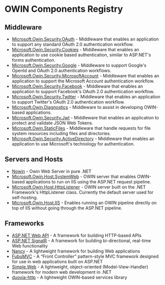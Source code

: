 # OWIN Components Registry

## Middleware
* [Microsoft.Owin.Security.OAuth](http://www.nuget.org/packages/Microsoft.Owin.Security.OAuth/) - Middleware that enables an application to support any standard OAuth 2.0 authentication workflow.
* [Microsoft.Owin.Security.Cookies](http://www.nuget.org/packages/Microsoft.Owin.Security.Cookies/) - Middleware that enables an application to use cookie based authentication, similar to ASP.NET's forms authentication.
* [Microsoft.Owin.Security.Google](http://www.nuget.org/packages/Microsoft.Owin.Security.Google/) - Middleware to support Google's OpenId and OAuth 2.0 authentication workflows.
* [Microsoft.Owin.Security.MicrosoftAccount](http://www.nuget.org/packages/Microsoft.Owin.Security.MicrosoftAccount/) - Middleware that enables an application to support the Microsoft Account authentication workflow.
* [Microsoft.Owin.Security.Facebook](http://www.nuget.org/packages/Microsoft.Owin.Security.Facebook/) - Middleware that enables an application to support Facebook's OAuth 2.0 authentication workflow.
* [Microsoft.Owin.Security.Twitter](http://www.nuget.org/packages/Microsoft.Owin.Security.Twitter/) - Middleware that enables an application to support Twitter's OAuth 2.0 authentication workflow.
* [Microsoft.Owin.Diagnostics](http://www.nuget.org/packages/Microsoft.Owin.Diagnostics/) - Middleware to assist in developing OWIN-based applications.
* [Microsoft.Owin.Security.Jwt](http://www.nuget.org/packages/Microsoft.Owin.Security.Jwt/) - Middleware that enables an application to protect and validate JSON Web Tokens.
* [Microsoft.Owin.StaticFiles](http://www.nuget.org/packages/Microsoft.Owin.StaticFiles/) - Middleware that handle requests for file system resources including files and directories.
* [Microsoft.Owin.Security.ActiveDirectory](http://www.nuget.org/packages/Microsoft.Owin.Security.ActiveDirectory/) - Middleware that enables an application to use Microsoft's technology for authentication.

## Servers and Hosts
* [Nowin](https://github.com/Bobris/Nowin) - Owin Web Server in pure .NET
* [Microsoft.Owin.Host.SystemWeb](http://www.nuget.org/packages/Microsoft.Owin.Host.SystemWeb/) - OWIN server that enables OWIN-based applications to run on IIS using the ASP.NET request pipeline.
* [Microsoft.Owin.Host.HttpListener](http://www.nuget.org/packages/Microsoft.Owin.Host.HttpListener/) - OWIN server built on the .NET Framework's HttpListener class. Currently the default server used for self-hosting.
* [Microsoft.Owin.Host.IIS](http://www.nuget.org/packages/Microsoft.Owin.Host.IIS/) - Enables running an OWIN pipeline directly on top of IIS without going through the ASP.NET pipeline.

## Frameworks
* [ASP.NET Web API](http://www.asp.net/web-api) - A framework for building HTTP-based APIs
* [ASP.NET SignalR](http://www.asp.net/signalr) - A framework for building bi-directional, real-time Web functionality
* [Nancy](http://nancyfx.org) - A lightweight framework for building Web applications
* [FubuMVC](http://mvc.fubu-project.org) - A “Front Controller” pattern-style MVC framework designed for use in web applications built on ASP.NET
* [Simple.Web](https://github.com/markrendle/Simple.Web) - A lightweight, object-oriented (Model-View-Handler) framework for modern web development in .NET
* [duovia-http](https://github.com/duovia/duovia-http) - A lightweight OWIN-based services library